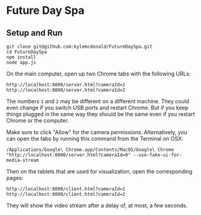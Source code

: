 # Future Day Spa

## Setup and Run

```
git clone git@github.com:kylemcdonald/FutureDaySpa.git
cd FutureDaySpa
npm install
node app.js
```

On the main computer, open up two Chrome tabs with the following URLs:

```
http://localhost:8000/server.html?cameraId=1
http://localhost:8000/server.html?cameraId=2
```

The numbers `1` and `2` may be different on a different machine. They could even change if you switch USB ports and restart Chrome. But if you keep things plugged in the same way they should be the same even if you restart Chrome or the computer.

Make sure to click "Allow" for the camera permissions. Alternatively, you can open the tabs by running this command from the Terminal on OSX:

```
/Applications/Google\ Chrome.app/Contents/MacOS/Google\ Chrome "http://localhost:8000/server.html?cameraId=0" --use-fake-ui-for-media-stream
```

Then on the tablets that are used for visualization, open the corresponding pages:

```
http://localhost:8000/client.html?cameraId=1
http://localhost:8000/client.html?cameraId=2
```

They will show the video stream after a delay of, at most, a few seconds.